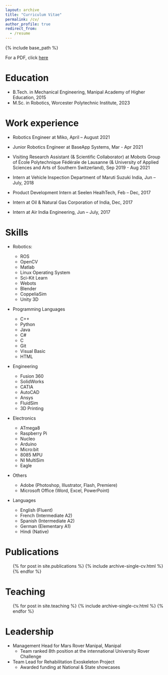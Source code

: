 ```yaml
---
layout: archive
title: "Curriculum Vitae"
permalink: /cv/
author_profile: true
redirect_from:
  - /resume
---
```


{% include base_path %}

For a PDF, click [here](https://aditya9710.github.io/files/AdityaMehrotra_CurriculumVitae.pdf)

Education
======
* B.Tech. in Mechanical Engineering, Manipal Academy of Higher Education, 2015
* M.Sc. in Robotics, Worcester Polytechnic Institute, 2023
<!-- * Ph.D in Version Control Theory, GitHub University, 2018 (expected) -->

Work experience
======
* Robotics Engineer at Miko, April – August 2021

* Junior Robotics Engineer at BaseApp Systems, Mar - Apr 2021

* Visiting Research Assistant (& Scientific Collaborator) at Mobots Group of École Polytechnique Fédérale de Lausanne (& University of Applied Sciences and Arts of Southern Switzerland), Sep 2019 - Aug 2021

* Intern at Vehicle Inspection Department of Maruti Suzuki India, Jun – July, 2018 

* Product Development Intern at Seelen HealhTech, Feb – Dec, 2017

* Intern at Oil & Natural Gas Corporation of India, Dec, 2017

* Intern at Air India Engineering, Jun – July, 2017

Skills
======
* Robotics:
  *  ROS
  *  OpenCV
  *  Matlab
  *  Linux Operating System
  *  Sci-Kit Learn
  *  Webots
  *  Blender
  *  CoppeliaSim
  *  Unity 3D

* Programming Languages
  * C++
  * Python
  * Java
  * C#
  * C
  * Git
  * Visual Basic
  * HTML

* Engineering
  * Fusion 360
  * SolidWorks
  * CATIA
  * AutoCAD
  * Ansys
  * FluidSim
  * 3D Printing

* Electronics
  * ATmega8
  * Raspberry Pi
  * Nucleo
  * Arduino
  * Micro:bit
  * 8085 MPU
  * NI MultiSim
  * Eagle

* Others
  * Adobe (Photoshop, Illustrator, Flash, Premiere)
  * Microsoft Office (Word, Excel, PowerPoint)

* Languages
  * English (Fluent)
  * French (Intermediate A2)
  * Spanish (Intermediate A2)
  * German (Elementary A1)
  * Hindi (Native)


Publications
======
  <ul>{% for post in site.publications %}
    {% include archive-single-cv.html %}
  {% endfor %}</ul>
  
<!-- Talks
======
  <ul>{% for post in site.talks %}
    {% include archive-single-talk-cv.html %}
  {% endfor %}</ul> -->
  
Teaching
======
  <ul>{% for post in site.teaching %}
    {% include archive-single-cv.html %}
  {% endfor %}</ul>
  
Leadership
======
* Management Head for Mars Rover Manipal, Manipal
  * Team ranked 8th position at the intennational University Rover Challenge
* Team Lead for Rehabilitation Exoskeleton Project
  * Awarded funding at National & State showcases
